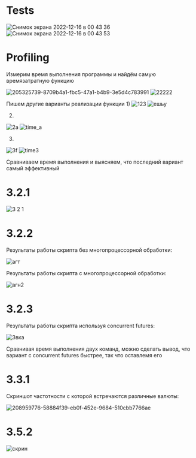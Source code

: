 # Tests
![Снимок экрана 2022-12-16 в 00 43 36](https://user-images.githubusercontent.com/43472988/207952542-8e647532-1c7e-4bda-a0d3-0872d791ceb9.png)
![Снимок экрана 2022-12-16 в 00 43 53](https://user-images.githubusercontent.com/43472988/207952564-de16b2dd-c5a3-4908-93f4-01ba0c92434f.png)

# Profiling

Измерим время выполнения программы и найдём самую времязатратную функцию


![205325739-8709b4a1-fbc5-47a1-b4b9-3e5d4c783991](https://user-images.githubusercontent.com/43472988/208233342-b73f4646-1380-467d-8d5f-7d283b23bb0a.png)
![22222](https://user-images.githubusercontent.com/43472988/208233347-55316086-f4df-44a1-ad2a-536abe62e945.png)

Пишем другие варианты реализации функции
1)
![123](https://user-images.githubusercontent.com/43472988/208233522-1c9f316c-3865-4f0b-bb13-5ba760ecf9ab.png)
![ешьу](https://user-images.githubusercontent.com/43472988/208233466-0dae7319-0a05-4e54-b84c-f48a2cd6fd29.png)

2)
![2а](https://user-images.githubusercontent.com/43472988/208233465-c60301d1-a743-445b-9af1-d74ff67430a9.png)
![time_a](https://user-images.githubusercontent.com/43472988/208233502-a1362ca6-a914-4155-8a96-35b7a8afb438.png)

3)
![3f](https://user-images.githubusercontent.com/43472988/208233488-390d772e-cd2b-4a8c-b4c1-b71a012cd142.png)
![time3](https://user-images.githubusercontent.com/43472988/208233497-746aa124-185f-40a6-af96-daf77dc7cdba.png)

Сравниваем время выполнения и выясняем, что последний вариант самый эффективный

# 3.2.1

![3 2 1](https://user-images.githubusercontent.com/43472988/208263370-8a6c6e66-ee93-48fb-b738-2477d07412bd.jpg)

# 3.2.2

Результаты работы скрипта без многопроцессорной обработки:

![агт](https://user-images.githubusercontent.com/43472988/208510120-11939c8a-c382-4b29-9e75-72e2ef59e635.png)

Результаты работы скрипта с многопроцессорной обработки:

![агн2](https://user-images.githubusercontent.com/43472988/208510172-bb4c8eee-ea49-488a-97a5-a1098abe8d72.png)

# 3.2.3

Результаты работы скрипта используя concurrent futures: 

![3вка](https://user-images.githubusercontent.com/43472988/208514785-cf57f947-23a9-4b6c-b926-2e117258915c.png)

Сравнивая время выполнения двух команд, можно сделать вывод, что вариант с concurrent futures быстрее, так что оставлемя его

# 3.3.1

Скриншот частотности с которой встречаются различные валюты:

![208959776-58884f39-eb0f-452e-9684-510cbb7766ae](https://user-images.githubusercontent.com/43472988/209672228-f289af8f-9e12-4eb8-8fb9-1d043b4491ec.png)

# 3.5.2

![скрин](https://user-images.githubusercontent.com/43472988/210102161-173cf2e8-38f6-4a53-b62f-3de0d6575c6b.jpg)
